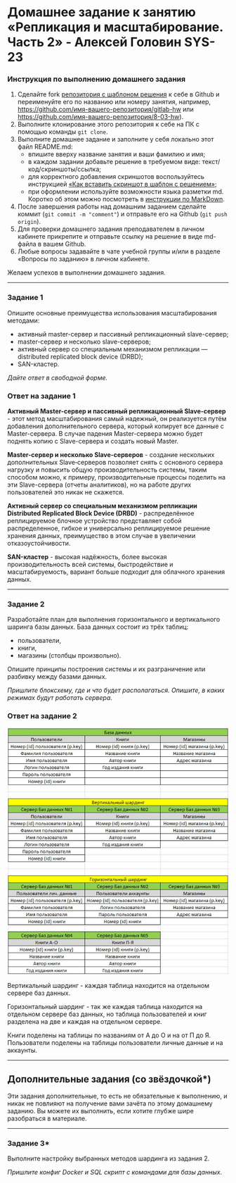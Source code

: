 # Домашнее задание к занятию «Репликация и масштабирование. Часть 2» - Алексей Головин SYS-23

### Инструкция по выполнению домашнего задания

1. Сделайте fork [репозитория c шаблоном решения](https://github.com/netology-code/sys-pattern-homework) к себе в Github и переименуйте его по названию или номеру занятия, например, https://github.com/имя-вашего-репозитория/gitlab-hw или https://github.com/имя-вашего-репозитория/8-03-hw).
2. Выполните клонирование этого репозитория к себе на ПК с помощью команды `git clone`.
3. Выполните домашнее задание и заполните у себя локально этот файл README.md:
   - впишите вверху название занятия и ваши фамилию и имя;
   - в каждом задании добавьте решение в требуемом виде: текст/код/скриншоты/ссылка;
   - для корректного добавления скриншотов воспользуйтесь инструкцией [«Как вставить скриншот в шаблон с решением»](https://github.com/netology-code/sys-pattern-homework/blob/main/screen-instruction.md);
   - при оформлении используйте возможности языка разметки md. Коротко об этом можно посмотреть в [инструкции по MarkDown](https://github.com/netology-code/sys-pattern-homework/blob/main/md-instruction.md).
4. После завершения работы над домашним заданием сделайте коммит (`git commit -m "comment"`) и отправьте его на Github (`git push origin`).
5. Для проверки домашнего задания преподавателем в личном кабинете прикрепите и отправьте ссылку на решение в виде md-файла в вашем Github.
6. Любые вопросы задавайте в чате учебной группы и/или в разделе «Вопросы по заданию» в личном кабинете.

Желаем успехов в выполнении домашнего задания.

---

### Задание 1

Опишите основные преимущества использования масштабирования методами:

- активный master-сервер и пассивный репликационный slave-сервер; 
- master-сервер и несколько slave-серверов;
- активный сервер со специальным механизмом репликации — distributed replicated block device (DRBD);
- SAN-кластер.

*Дайте ответ в свободной форме.*

### Ответ на задание 1

**Активный Master-сервер и пассивный репликационный Slave-сервер** - этот метод масштабирования самый надежный, он реализуется путём добавления дополнительного сервера, который копирует все данные с Master-сервера. В случае падения Master-сервера можно будет поднять копию с Slave-сервера и создать новый Master.

**Master-сервер и несколько Slave-серверов** - создание нескольких дополнительных Slave‑серверов позволяет снять с основного сервера нагрузку и повысить общую производительность системы, таким способом можно, к примеру, производительные процессы поделить на эти Slave-сервера (отчеты аналитиков), но на работе других пользователей это никак не скажется.

**Активный сервер со специальным механизмом репликации Distributed Replicated Block Device (DRBD)** - распределённое реплицируемое блочное устройство представляет собой распределенное, гибкое и универсально реплицируемое решение хранения данных, преимущество в этом случае в увеличении отказоустойчивости.

**SAN-кластер** - высокая надёжность, более высокая производительность всей системы, быстродействие и масштабируемость, вариант больше подходит для облачного хранения данных.

---

### Задание 2


Разработайте план для выполнения горизонтального и вертикального шаринга базы данных. База данных состоит из трёх таблиц: 

- пользователи, 
- книги, 
- магазины (столбцы произвольно). 

Опишите принципы построения системы и их разграничение или разбивку между базами данных.

*Пришлите блоксхему, где и что будет располагаться. Опишите, в каких режимах будут работать сервера.* 

### Ответ на задание 2

![](https://github.com/alexei-golovin/SYS-23-12-07/blob/main/201.jpg)

Вертикальный шардинг - каждая таблица находится на отдельном сервере баз данных.		

Горизонтальный шардинг - так же каждая таблица находится на отдельном сервере баз данных, но таблица пользователей и книг разделена на две и каждая на отдельном сервере.

Книги поделены на таблицы по названиям от А до О и на от П до Я. Пользователи поделены на таблицы пользователи личные данные и на аккаунты.

---

## Дополнительные задания (со звёздочкой*)
Эти задания дополнительные, то есть не обязательные к выполнению, и никак не повлияют на получение вами зачёта по этому домашнему заданию. Вы можете их выполнить, если хотите глубже шире разобраться в материале.

---
### Задание 3*

Выполните настройку выбранных методов шардинга из задания 2.

*Пришлите конфиг Docker и SQL скрипт с командами для базы данных*.
